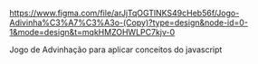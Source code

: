 https://www.figma.com/file/arJjTqOGTlNKS49cHeb56f/Jogo-Adivinha%C3%A7%C3%A3o-(Copy)?type=design&node-id=0-1&mode=design&t=mqkHMZOHWLPC7kjv-0


Jogo de Advinhação para aplicar conceitos do javascript